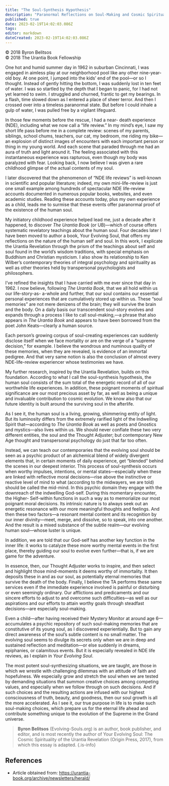 ```yaml
---
title: "The Soul-Synthesis Hypothesis"
description: "Paranormal Reflections on Soul-Making and Cosmic Spirituality"
published: true
date: 2023-02-19T14:02:03.086Z
tags: 
editor: markdown
dateCreated: 2023-02-19T14:02:03.086Z
---
```


<p class="v-card v-sheet theme--light grey lighten-3 px-2">© 2018 Byron Belitsos<br>© 2018 The Urantia Book Fellowship</p>

One hot and humid summer day in 1962 in suburban Cincinnati, I was engaged in aimless play at our neighborhood pool like any other nine-year-old boy. At one point, I jumped into the kids’ end of the pool—or so I thought. Instead of gently hitting the bottom, I was suddenly lost in ten feet of water. I was so startled by the depth that I began to panic, for I had not yet learned to swim. I struggled and churned, frantic to get my bearings. In a flash, time slowed down as I entered a place of sheer terror. And then I crossed over into a timeless paranormal state. But before I could inhale a gulp of water, I was pulled free by a vigilant lifeguard. 

In those few moments before the rescue, I had a near- death experience (NDE), including what we now call a “life review.” In my mind’s eye, I saw my short life pass before me in a complete review: scenes of my parents, siblings, school chums, teachers, our cat, my bedroom, me riding my bike—an explosion of distinct images of encounters with each important person or thing in my young world. And each scene that paraded through me had an aura of truth and light around it. The feeling associated with this instantaneous experience was rapturous, even though my body was paralyzed with fear. Looking back, I now believe I was given a rare childhood glimpse of the actual contents of my soul. 

I later discovered that the phenomenon of “NDE life reviews” is well-known in scientific and popular literature; indeed, my own mini-life-review is just one small example among hundreds of spectacular NDE life-review accounts documented in numerous popular books, websites, and even academic studies. Reading these accounts today, plus my own experience as a child, leads me to surmise that these events offer paranormal proof of the existence of the human soul. 

My initiatory childhood experience helped lead me, just a decade after it happened, to discover _The Urantia Book_ (or UB)—which of course offers systematic revelatory teachings about the human soul. Four decades later I have been moved to author a book, Your Evolving Soul, that offers my reflections on the nature of the human self and soul. In this work, I explicate the Urantia Revelation through the prism of the teachings about self and soul found in the world’s wisdom traditions, with special emphasis on Buddhism and Christian mysticism. I also show its relationship to Ken Wilber’s contemporary theories of integral psychology and spirituality as well as other theories held by transpersonal psychologists and philosophers. 

I’ve refined the insights that I have carried with me ever since that day in 1962. I now believe, following _The Urantia Book_, that we all hold within us our life-story-as- a-whole and further, that our soul contains our essential personal experiences that are cumulatively stored up within us. These “soul memories” are not mere denizens of the brain; they will survive the brain and the body. On a daily basis our transcendent soul-story evolves and expands through a process I like to call soul-making,—a phrase that also appears in _The Urantia Book_ and appears to have been borrowed from the poet John Keats—clearly a human source. 

Each person’s growing corpus of soul-creating experiences can suddenly disclose itself when we face mortality or are on the verge of a “supreme decision,” for example. I believe the wondrous and numinous quality of these memories, when they are revealed, is evidence of an immortal pedigree. And that very same notion is also the conclusion of almost every NDE-life-review experiencer whose testimonies we have. 

My further research, inspired by the Urantia Revelation, builds on this foundation. According to what I call the soul-synthesis hypothesis, the human soul consists of the sum total of the energetic record of all of our worthwhile life experiences. In addition, these poignant moments of spiritual significance are our most precious asset by far, as well as being a unique and invaluable contribution to cosmic evolution. We know also that our future identity is built around the surviving soul in the afterlife. 

As I see it, the human soul is a living, growing, shimmering entity of light. But its luminosity differs from the extremely rarified light of the Indwelling Spirit that—according to _The Urantia Book_ as well as poets and Gnostics and mystics—also lives within us. We should never conflate these two very different entities, the soul and the Thought Adjuster; but contemporary New Age thought and transpersonal psychology do just that far too often. 

Instead, we can teach our contemporaries that the evolving soul should be seen as a psychic product of an alchemical blend of widely divergent elements that, in certain moments of daily experience, get “blended” behind the scenes in our deepest interior. This process of soul-synthesis occurs when worthy impulses, intentions, or mental states—especially when these are linked with reflective moral decisions—rise above the instinctive or reactive level of mind to what (according to the midwayers, we are told) should be called the mid-mind. In this psychic domain they engage with the downreach of the indwelling God-self. During this momentary encounter, the Higher- Self-within functions in such a way as to memorialize our most poignant moral decisions. Its intrinsic nature is to always seek out an energetic resonance with our more meaningful thoughts and feelings. And then these two factors—a resonant mental content and its recognition by our inner divinity—meet, merge, and dissolve, so to speak, into one another. And the result is a mixed substance of the subtle realm—our evolving human soul—whose luster is unique. 

In addition, we are told that our God-self has another key function in the inner life: it works to catalyze these more worthy mental events in the first place, thereby guiding our soul to evolve even further—that is, if we are game for the adventure. 

In essence, then, our Thought Adjuster works to inspire, and then select and highlight those mind-moments it deems worthy of immortality. It then deposits these in and as our soul, as potentially eternal memories that survive the death of the body. Finally, I believe the TA performs these same services even if the immediate experience involved is painful or disturbing or even seemingly ordinary. Our afflictions and predicaments and our sincere efforts to adjust to and overcome such difficulties—as well as our aspirations and our efforts to attain worthy goals through steadfast decisions—are especially soul-making. 

Even a child—after having received their Mystery Monitor at around age 6—accumulates a psychic repository of such soul-making memories that are constitutive of its young soul, as I discovered experientially. But to gain any direct awareness of the soul’s subtle content is no small matter. The evolving soul seems to divulge its secrets only when we are in deep and sustained reflection and meditation—or else suddenly in dreams, epiphanies, or calamitous events. But it is especially revealed in NDE life reviews, as I explain in _Your Evolving Soul_. 

The most potent soul-synthesizing situations, we are taught, are those in which we wrestle with challenging dilemmas with an attitude of faith and hopefulness. We especially grow and stretch the soul when we are tested by demanding situations that summon creative choices among competing values, and especially when we follow through on such decisions. And if such choices and the resulting actions are infused with our highest consciousness of truth, beauty, and goodness, then our soul growth is all the more accelerated. As I see it, our true purpose in life is to make such soul-making choices, which prepare us for the eternal life ahead and contribute something unique to the evolution of the Supreme in the Grand universe.   

> **Byron Belitsos** (Evolving-Souls.org) is an author, book publisher, and editor, and is most recently the author of Your Evolving Soul: The Cosmic Spirituality of the Urantia Revelation (Origin Press, 2017), from which this essay is adapted.
{.is-info}

## References

- Article obtained from: https://urantia-book.org/archive/newsletters/herald/